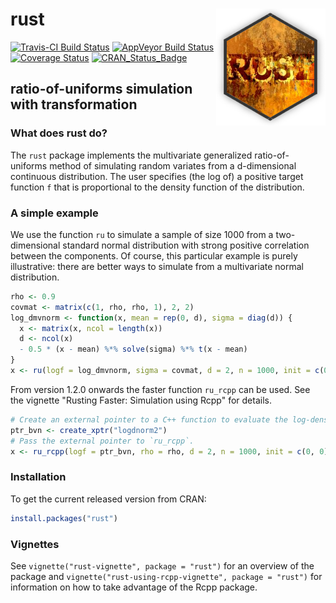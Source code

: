 
<!-- README.md is generated from README.Rmd. Please edit that file -->
rust <img src="tools/rust_logo.png" align="right" />
====================================================

[![Travis-CI Build Status](https://travis-ci.org/paulnorthrop/rust.svg?branch=master)](https://travis-ci.org/paulnorthrop/rust) [![AppVeyor Build Status](https://ci.appveyor.com/api/projects/status/github/paulnorthrop/rust?branch=master&svg=true)](https://ci.appveyor.com/project/paulnorthrop/rust) [![Coverage Status](https://codecov.io/github/paulnorthrop/rust/coverage.svg?branch=master)](https://codecov.io/github/paulnorthrop/rust?branch=master) [![CRAN\_Status\_Badge](https://www.r-pkg.org/badges/version/rust)](https://cran.r-project.org/package=rust)

ratio-of-uniforms simulation with transformation
------------------------------------------------

### What does rust do?

The `rust` package implements the multivariate generalized ratio-of-uniforms method of simulating random variates from a d-dimensional continuous distribution. The user specifies (the log of) a positive target function `f` that is proportional to the density function of the distribution.

### A simple example

We use the function `ru` to simulate a sample of size 1000 from a two-dimensional standard normal distribution with strong positive correlation between the components. Of course, this particular example is purely illustrative: there are better ways to simulate from a multivariate normal distribution.

``` r
rho <- 0.9
covmat <- matrix(c(1, rho, rho, 1), 2, 2)
log_dmvnorm <- function(x, mean = rep(0, d), sigma = diag(d)) {
  x <- matrix(x, ncol = length(x))
  d <- ncol(x)
  - 0.5 * (x - mean) %*% solve(sigma) %*% t(x - mean)
}
x <- ru(logf = log_dmvnorm, sigma = covmat, d = 2, n = 1000, init = c(0, 0))
```

From version 1.2.0 onwards the faster function `ru_rcpp` can be used. See the vignette "Rusting Faster: Simulation using Rcpp" for details.

``` r
# Create an external pointer to a C++ function to evaluate the log-density.
ptr_bvn <- create_xptr("logdnorm2")
# Pass the external pointer to `ru_rcpp`.
x <- ru_rcpp(logf = ptr_bvn, rho = rho, d = 2, n = 1000, init = c(0, 0))
```

### Installation

To get the current released version from CRAN:

``` r
install.packages("rust")
```

### Vignettes

See `vignette("rust-vignette", package = "rust")` for an overview of the package and `vignette("rust-using-rcpp-vignette", package = "rust")` for information on how to take advantage of the Rcpp package.

